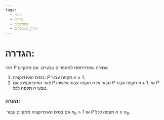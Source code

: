 ```yaml
---
tags:
  - תואר
  - סדרות
  - אקסיומות
  - תורת_המספרים
---
```

# הגדרה:
תהי $P$ אמירה שמתייחסת למספרים טבעיים. אם מתקיים
1. בסיס האינדוקציה: $P$ תקפה עבור $n = 1$.
2. צעד האינדוקציה: אם $P$ תקפה עבור איזשהו $n$ טבעי אז $P$ תקפה עבור $n+1$.
אז $P$ תקפה לכל $n$ טבעי.
### הערה:
 אם בסיס האינדוקציה מתקיים עבור $n_{0}>1$ אז $P$ תקפה לכל $n\geq n_{0}$.
 